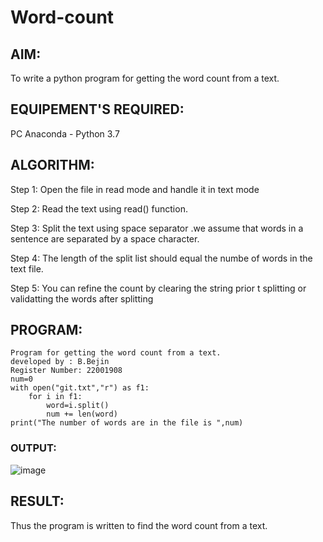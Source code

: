 # Word-count
## AIM:
To write a python program for getting the word count from a text.
## EQUIPEMENT'S REQUIRED: 
PC
Anaconda - Python 3.7
## ALGORITHM: 
Step 1: Open the file in read mode and handle it in text mode

Step 2: Read the text using read() function.

Step 3: Split the text using space separator .we assume that words in a sentence are separated by a space character.

Step 4: The length of the split list should equal the numbe of words in the text file.

Step 5: You can refine the count by clearing the string prior t splitting or validatting the words after splitting
## PROGRAM:
```
Program for getting the word count from a text.
developed by : B.Bejin
Register Number: 22001908
num=0
with open("git.txt","r") as f1:
    for i in f1:
        word=i.split()
        num += len(word)
print("The number of words are in the file is ",num)
```
### OUTPUT:

![image](https://user-images.githubusercontent.com/118367518/214826512-831f38cb-dc76-43df-83e1-6b48b468635b.png)


## RESULT:
Thus the program is written to find the word count from a text.
